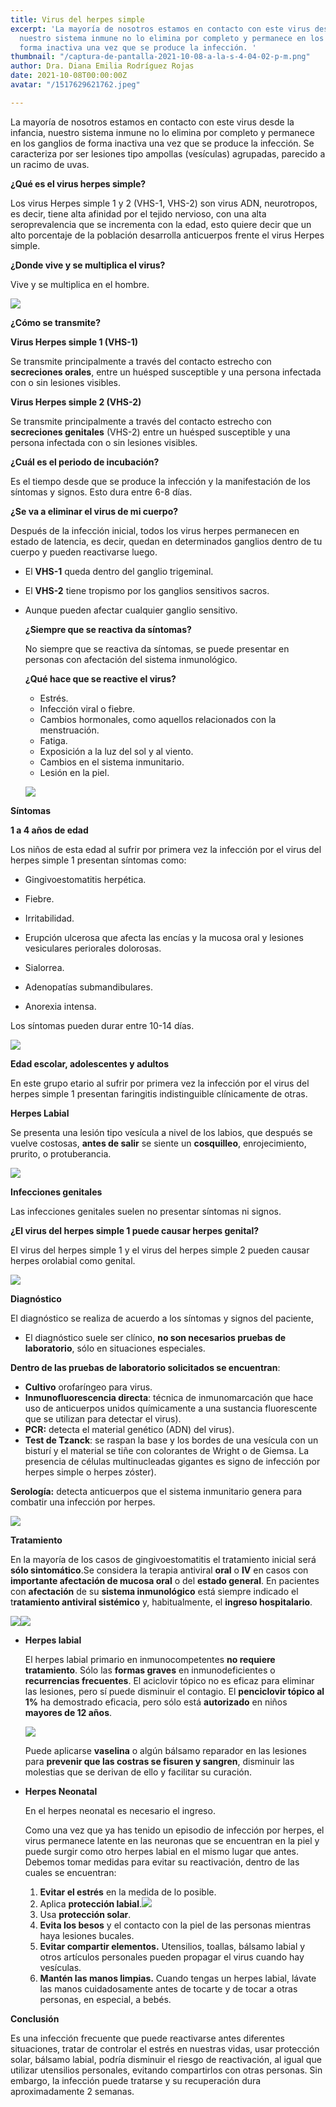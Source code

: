 ```yaml
---
title: Virus del herpes simple
excerpt: 'La mayoría de nosotros estamos en contacto con este virus desde la infancia,
  nuestro sistema inmune no lo elimina por completo y permanece en los ganglios de
  forma inactiva una vez que se produce la infección. '
thumbnail: "/captura-de-pantalla-2021-10-08-a-la-s-4-04-02-p-m.png"
author: Dra. Diana Emilia Rodríguez Rojas
date: 2021-10-08T00:00:00Z
avatar: "/1517629621762.jpeg"

---
```

La mayoría de nosotros estamos en contacto con este virus desde la infancia, nuestro sistema inmune no lo elimina por completo y permanece en los ganglios de forma inactiva una vez que se produce la infección. Se caracteriza por ser lesiones tipo ampollas (vesículas) agrupadas, parecido a un racimo de uvas.

**¿Qué es el virus herpes simple?**

Los virus Herpes simple 1 y 2 (VHS-1, VHS-2) son virus ADN, neurotropos, es decir, tiene alta afinidad por el tejido nervioso, con una alta seroprevalencia que se incrementa con la edad, esto quiere decir que un alto porcentaje de la población desarrolla anticuerpos frente el virus Herpes simple.

**¿Donde vive y se multiplica el virus?**

Vive y se multiplica en el hombre.

![](/images-4.jpeg)

**¿Cómo se transmite?**

**Virus Herpes simple 1 (VHS-1)**

Se transmite principalmente a través del contacto estrecho con **secreciones orales**, entre un huésped susceptible y una persona infectada con o sin lesiones visibles.

**Virus Herpes simple 2 (VHS-2)**

Se transmite principalmente a través del contacto estrecho con **secreciones genitales** (VHS-2) entre un huésped susceptible y una persona infectada con o sin lesiones visibles.

**¿Cuál es el periodo de incubación?**

Es el tiempo desde que se produce la infección y la manifestación de los síntomas y signos. Esto dura entre 6-8 días.

**¿Se va a eliminar el virus de mi cuerpo?**

Después de la infección inicial, todos los virus herpes permanecen en estado de latencia, es decir, quedan en determinados ganglios dentro de tu cuerpo y pueden reactivarse luego.

* El **VHS-1** queda dentro del ganglio trigeminal.
* El **VHS-2** tiene tropismo por los ganglios sensitivos sacros.
* Aunque pueden afectar cualquier ganglio sensitivo.

  **¿Siempre que se reactiva da síntomas?**

  No siempre que se reactiva da síntomas, se puede presentar en personas con afectación del sistema inmunológico.

  **¿Qué hace que se reactive el virus?**
  * Estrés.
  * Infección viral o fiebre.
  * Cambios hormonales, como aquellos relacionados con la menstruación.
  * Fatiga.
  * Exposición a la luz del sol y al viento.
  * Cambios en el sistema inmunitario.
  * Lesión en la piel.

  ![](/fotofobia-1.png)

**Síntomas**

**1 a 4 años de edad**

Los niños de esta edad al sufrir por primera vez la infección por el virus del herpes simple 1 presentan síntomas como:

*  Gingivoestomatitis herpética.


* Fiebre.


* Irritabilidad.


* Erupción ulcerosa que afecta las encías y la mucosa oral y lesiones vesiculares periorales dolorosas.


* Sialorrea.


* Adenopatías submandibulares.


* Anorexia intensa.

Los síntomas pueden durar entre 10-14 días.

![](/captura-de-pantalla-2021-10-08-a-la-s-2-02-26-p-m.png)

**Edad escolar, adolescentes y adultos**

En este grupo etario al sufrir por primera vez la infección por el virus del herpes simple 1 presentan faringitis indistinguible clínicamente de otras.

**Herpes Labial**

Se presenta una lesión tipo vesícula a nivel de los labios, que después se vuelve costosas, **antes de salir** se siente un **cosquilleo**, enrojecimiento, prurito, o protuberancia.

![](/herpes-labial-y-oral.jpeg)

**Infecciones genitales**

Las infecciones genitales suelen no presentar síntomas ni signos.

**¿El virus del herpes simple 1 puede causar herpes genital?**

El virus del herpes simple 1 y el virus del herpes simple 2 pueden causar herpes orolabial como genital.

![](/genital.jpeg)

**Diagnóstico**

El diagnóstico se realiza de acuerdo a los síntomas y signos del paciente,

* El diagnóstico suele ser clínico, **no son necesarios pruebas de laboratorio**, sólo en situaciones especiales.

**Dentro de las pruebas de laboratorio solicitados se encuentran**:

* **Cultivo** orofaríngeo para virus.
* **Inmunofluorescencia directa**: técnica de inmunomarcación que hace uso de anticuerpos unidos químicamente a una sustancia fluorescente que se utilizan para detectar el virus).
* **PCR:** detecta el material genético (ADN) del virus).
* **Test de Tzanck**: se raspan la base y los bordes de una vesícula con un bisturí y el material se tiñe con colorantes de Wright o de Giemsa. La presencia de células multinucleadas gigantes es signo de infección por herpes simple o herpes zóster).

**Serología:** detecta anticuerpos que el sistema inmunitario genera para combatir una infección por herpes.

![](/post38-2.jpeg)

**Tratamiento**

En la mayoría de los casos de gingivoestomatitis el tratamiento inicial será **sólo sintomático**.Se considera la terapia antiviral **oral** o **IV** en casos con **importante afectación de mucosa oral** o del **estado general**. En pacientes con **afectación** de su **sistema inmunológico** está siempre indicado el t**ratamiento antiviral sistémico** y, habitualmente, el **ingreso hospitalario**.

![](/imagen.png)![](/valaciclovir-que-es-y-para-que-sirve.jpeg)

* **Herpes labial**

  El herpes labial primario en inmunocompetentes **no requiere tratamiento**. Sólo las **formas graves** en inmunodeficientes o **recurrencias frecuentes**. El aciclovir tópico no es eficaz para eliminar las lesiones, pero sí puede disminuir el contagio. El **penciclovir tópico al 1%** ha demostrado eficacia, pero sólo está **autorizado** en niños **mayores de 12 años**.

  ![](/captura-de-pantalla-2021-10-08-a-la-s-5-31-23-p-m.png)

  Puede aplicarse **vaselina** o algún bálsamo reparador en las lesiones para **prevenir que las costras se fisuren y sangren**, disminuir las molestias que se derivan de ello y facilitar su curación.
* **Herpes Neonatal**

  En el herpes neonatal es necesario el ingreso.

  Como una vez que ya has tenido un episodio de infección por herpes, el virus permanece latente en las neuronas que se encuentran en la piel y puede surgir como otro herpes labial en el mismo lugar que antes. Debemos tomar medidas para evitar su reactivación, dentro de las cuales se encuentran:
  1. **Evitar el estrés** en la medida de lo posible.
  2. Aplica **protección labial**.![](/protector-labial.jpeg)
  3. Usa **protección solar**.
  4. **Evita los besos** y el contacto con la piel de las personas mientras haya lesiones bucales.
  5. **Evitar compartir elementos.** Utensilios, toallas, bálsamo labial y otros artículos personales pueden propagar el virus cuando hay vesículas.
  6. **Mantén las manos limpias.** Cuando tengas un herpes labial, lávate las manos cuidadosamente antes de tocarte y de tocar a otras personas, en especial, a bebés.

**Conclusión**

Es una infección frecuente que puede reactivarse antes diferentes situaciones, tratar de controlar el estrés en nuestras vidas, usar protección solar, bálsamo labial, podría disminuir el riesgo de reactivación, al igual que utilizar utensilios personales, evitando compartirlos con otras personas. Sin embargo, la infección puede tratarse y su recuperación dura aproximadamente 2 semanas.